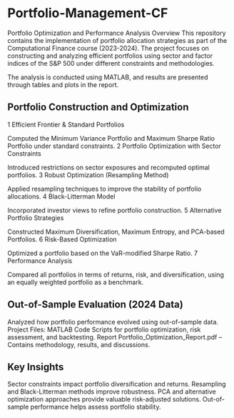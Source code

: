 # Portfolio-Management-CF


Portfolio Optimization and Performance Analysis
Overview
This repository contains the implementation of portfolio allocation strategies as part of the Computational Finance course (2023-2024). The project focuses on constructing and analyzing efficient portfolios using sector and factor indices of the S&P 500 under different constraints and methodologies.

The analysis is conducted using MATLAB, and results are presented through tables and plots in the report.

## Portfolio Construction and Optimization
1️ Efficient Frontier & Standard Portfolios

Computed the Minimum Variance Portfolio and Maximum Sharpe Ratio Portfolio under standard constraints.
2️ Portfolio Optimization with Sector Constraints

Introduced restrictions on sector exposures and recomputed optimal portfolios.
3️ Robust Optimization (Resampling Method)

Applied resampling techniques to improve the stability of portfolio allocations.
4️ Black-Litterman Model

Incorporated investor views to refine portfolio construction.
5️ Alternative Portfolio Strategies

Constructed Maximum Diversification, Maximum Entropy, and PCA-based Portfolios.
6️ Risk-Based Optimization

Optimized a portfolio based on the VaR-modified Sharpe Ratio.
7️ Performance Analysis

Compared all portfolios in terms of returns, risk, and diversification, using an equally weighted portfolio as a benchmark.

## Out-of-Sample Evaluation (2024 Data)
Analyzed how portfolio performance evolved using out-of-sample data.
Project Files:  MATLAB Code
Scripts for portfolio optimization, risk assessment, and backtesting. 
Report
Portfolio_Optimization_Report.pdf – Contains methodology, results, and discussions.

## Key Insights
Sector constraints impact portfolio diversification and returns.
Resampling and Black-Litterman methods improve robustness.
PCA and alternative optimization approaches provide valuable risk-adjusted solutions.
Out-of-sample performance helps assess portfolio stability.
